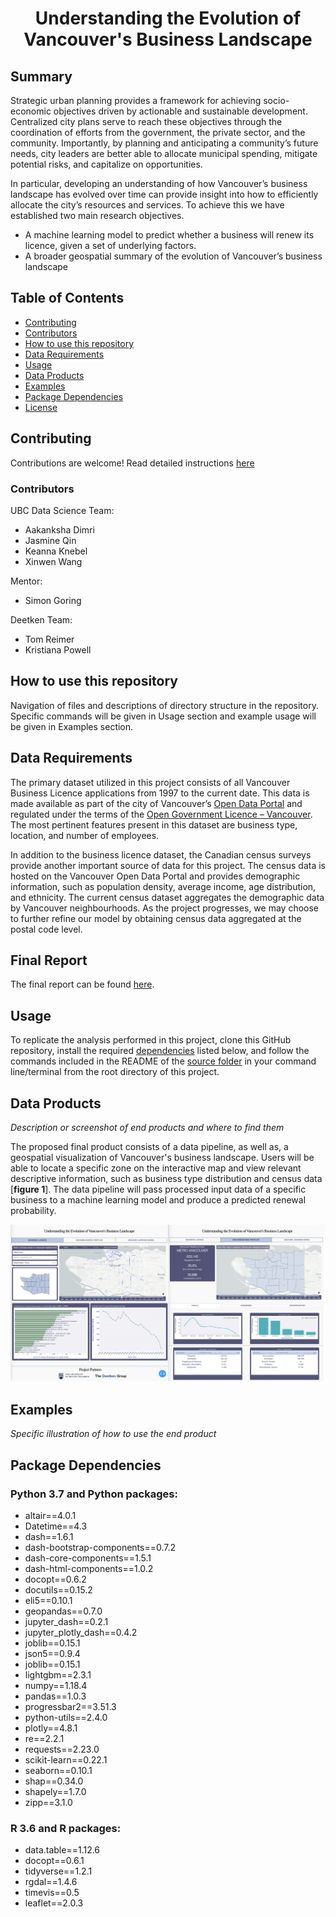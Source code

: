 <div align="center">

# Understanding the Evolution of <br> Vancouver's Business Landscape

</div>

## Summary

Strategic urban planning provides a framework for achieving socio-economic objectives driven by actionable and sustainable development. Centralized city plans serve to reach these objectives through the coordination of efforts from the government, the private sector, and the community. Importantly, by planning and anticipating a community’s future needs, city leaders are better able to allocate municipal spending, mitigate potential risks, and capitalize on opportunities.

In particular, developing an understanding of how Vancouver’s business landscape has evolved over time can provide insight into how to efficiently allocate the city’s resources and services. To achieve this we have established two main research objectives. 

* A machine learning model to predict whether a business will renew its licence, given a set of underlying factors.
* A broader geospatial summary of the evolution of Vancouver’s business landscape


## Table of Contents
- [Contributing](https://github.com/deetken/evan/blob/master/Contributing.md)
- [Contributors](#Contributors)
- [How to use this repository](#how-to-use-this-repository)
- [Data Requirements](#data-requirements)
- [Usage](#usage)
- [Data Products](#data-products)
- [Examples](#examples)
- [Package Dependencies](#package-dependencies)
- [License](https://github.com/deetken/evan/blob/master/LICENSE)


## Contributing

Contributions are welcome! Read detailed instructions [here](https://github.com/deetken/evan/blob/master/Contributing.md)

### Contributors

UBC Data Science Team:

* Aakanksha Dimri
* Jasmine Qin
* Keanna Knebel
* Xinwen Wang

Mentor:

* Simon Goring

Deetken Team:

* Tom Reimer
* Kristiana Powell


## How to use this repository

Navigation of files and descriptions of directory structure in the repository. Specific commands will be given in Usage section and example usage will be given in Examples section. 


## Data Requirements

The primary dataset utilized in this project consists of all Vancouver Business Licence applications from 1997 to the current date. This data is made available as part of the city of Vancouver’s [Open Data Portal](https://opendata.vancouver.ca/pages/home/) and regulated under the terms of the [Open Government Licence – Vancouver](https://opendata.vancouver.ca/pages/licence/). The most pertinent features present in this dataset are business type, location, and number of employees.

In addition to the business licence dataset, the Canadian census surveys provide another important source of data for this project. The census data is hosted on the Vancouver Open Data Portal and provides demographic information, such as population density, average income, age distribution, and ethnicity. The current census dataset aggregates the demographic data by Vancouver neighbourhoods. As the project progresses, we may choose to further refine our model by obtaining census data aggregated at the postal code level.

## Final Report

The final report can be found [here](https://github.com/deetken/evan/blob/master/doc/final_report/final_report.pdf).


## Usage

To replicate the analysis performed in this project, clone this GitHub repository, install the required [dependencies](#package-dependencies) listed below, and follow the commands included in the README of the [source folder](https://github.com/deetken/evan/tree/master/src#usage) in your command line/terminal from the root directory of this project.


## Data Products

*Description or screenshot of end products and where to find them*

The proposed final product consists of a data pipeline, as well as, a geospatial visualization of Vancouver's business landscape. Users will be able to locate a specific zone on the interactive map and view relevant descriptive information, such as business type distribution and census data [**figure 1**]. The data pipeline will pass processed input data of a specific business to a machine learning model and produce a predicted renewal probability.

![**Figure 1.** geospatial visualization of Vancouver's business landscape.](figures/dashboard_demo.png)

## Examples

*Specific illustration of how to use the end product*


## Package Dependencies

### Python 3.7 and Python packages:

- altair==4.0.1
- Datetime==4.3
- dash==1.6.1
- dash-bootstrap-components==0.7.2
- dash-core-components==1.5.1
- dash-html-components==1.0.2
- docopt==0.6.2
- docutils==0.15.2
- eli5==0.10.1
- geopandas==0.7.0
- jupyter_dash==0.2.1
- jupyter_plotly_dash==0.4.2
- joblib==0.15.1
- json5==0.9.4
- joblib==0.15.1
- lightgbm==2.3.1
- numpy==1.18.4
- pandas==1.0.3
- progressbar2==3.51.3
- python-utils==2.4.0
- plotly==4.8.1
- re==2.2.1
- requests==2.23.0
- scikit-learn==0.22.1
- seaborn==0.10.1
- shap==0.34.0
- shapely==1.7.0
- zipp==3.1.0

### R 3.6 and R packages:

- data.table==1.12.6
- docopt==0.6.1
- tidyverse==1.2.1
- rgdal==1.4.6
- timevis==0.5
- leaflet==2.0.3
